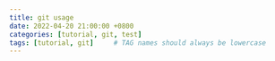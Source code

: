 ```yaml
---
title: git usage
date: 2022-04-20 21:00:00 +0800
categories: [tutorial, git, test]
tags: [tutorial, git]     # TAG names should always be lowercase
---
```

